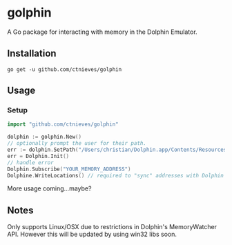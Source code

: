 # golphin

A Go package for interacting with memory in the Dolphin Emulator.

## Installation
	go get -u github.com/ctnieves/golphin

## Usage

### Setup
```go
import "github.com/ctnieves/golphin"

dolphin := golphin.New()
// optionally prompt the user for their path.
err := dolphin.SetPath("/Users/christian/Dolphin.app/Contents/Resources/User")
err = Dolphin.Init()
// handle error
Dolphin.Subscribe("YOUR_MEMORY_ADDRESS")
Dolphine.WriteLocations() // required to "sync" addresses with Dolphin

```

More usage coming...maybe?

## Notes
Only supports Linux/OSX due to restrictions in Dolphin's MemoryWatcher API. However this will be updated by using win32 libs soon.
